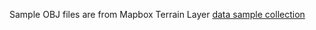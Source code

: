 Sample OBJ files are from Mapbox Terrain Layer [data sample collection](https://people.sc.fsu.edu/~jburkardt/data/data.html)
